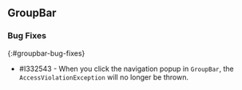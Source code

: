 ## GroupBar

### Bug Fixes
{:#groupbar-bug-fixes}

* \#I332543 - When you click the navigation popup in `GroupBar`, the `AccessViolationException` will no longer be thrown.